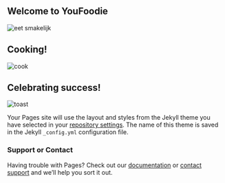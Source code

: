 ## Welcome to YouFoodie

![eet smakelijk](https://cg5aeq.dm2301.livefilestore.com/y4pYrgsfAIU6TdTE4qK4rq1cHYZGKt_kl6trrXU8Gskit_SdrXFST7RGAnzFy-GpdkNC_ozfp4u7MF_xPFfFtIa8LbaoNNPb8_oIIvq0pGl9MPseVtUtizXRqsCiFQCNrSbZqLzTGyBySLGFbE6c21HoBFgs0izuIW3yvfUcMgM8sG4BLMfKGh4Kq5gSleTOVdRs1JOR1PcNOP-QmsR7nm3AQ/youfoodie_alpha.jpeg?psid=1)
## Cooking!
![cook](https://scontent-amt2-1.xx.fbcdn.net/v/t1.0-9/3419_10151003843570927_1378240463_n.jpg?oh=0a2d93cd7baf183b8a476992307c749d&oe=59C1D733)
## Celebrating success!
![toast](https://scontent-amt2-1.xx.fbcdn.net/v/t1.0-9/15492197_10207898605730247_3371910342796902549_n.jpg?oh=479f230f7994326c07052ba620b2a472&oe=599D9EF4)


Your Pages site will use the layout and styles from the Jekyll theme you have selected in your [repository settings](https://github.com/tganzarolli/baboo/settings). The name of this theme is saved in the Jekyll `_config.yml` configuration file.

### Support or Contact

Having trouble with Pages? Check out our [documentation](https://help.github.com/categories/github-pages-basics/) or [contact support](https://github.com/contact) and we’ll help you sort it out.
